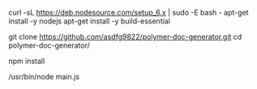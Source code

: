 curl -sL https://deb.nodesource.com/setup_6.x | sudo -E bash -
apt-get install -y nodejs
apt-get install -y build-essential

git clone https://github.com/asdfg9822/polymer-doc-generator.git
cd polymer-doc-generator/

npm install

/usr/bin/node main.js